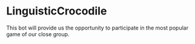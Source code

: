 # LinguisticCrocodile
This bot will provide us the opportunity to participate in the most popular game of our close group.
